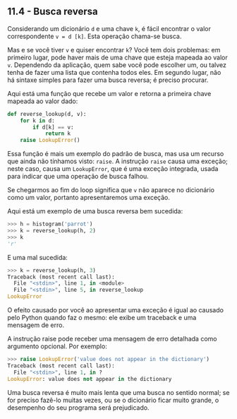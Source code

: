 ## 11.4 - Busca reversa

Considerando um dicionário `d` e uma chave `k`, é fácil encontrar o valor correspondente `v = d [k]`. Esta operação chama-se busca.

Mas e se você tiver `v` e quiser encontrar `k`? Você tem dois problemas: em primeiro lugar, pode haver mais de uma chave que esteja mapeada ao valor `v`. Dependendo da aplicação, quem sabe você pode escolher um, ou talvez tenha de fazer uma lista que contenha todos eles. Em segundo lugar, não há sintaxe simples para fazer uma busca reversa; é preciso procurar.

Aqui está uma função que recebe um valor e retorna a primeira chave mapeada ao valor dado:

```python
def reverse_lookup(d, v):
    for k in d:
        if d[k] == v:
            return k
    raise LookupError()
```

Essa função é mais um exemplo do padrão de busca, mas usa um recurso que ainda não tínhamos visto: `raise`. A instrução `raise` causa uma exceção; neste caso, causa um `LookupError`, que é uma exceção integrada, usada para indicar que uma operação de busca falhou.

Se chegarmos ao fim do loop significa que `v` não aparece no dicionário como um valor, portanto apresentaremos uma exceção.

Aqui está um exemplo de uma busca reversa bem sucedida:

```python
>>> h = histogram('parrot')
>>> k = reverse_lookup(h, 2)
>>> k
'r'
```

E uma mal sucedida:

```python
>>> k = reverse_lookup(h, 3)
Traceback (most recent call last):
  File "<stdin>", line 1, in <module>
  File "<stdin>", line 5, in reverse_lookup
LookupError
```

O efeito causado por você ao apresentar uma exceção é igual ao causado pelo Python quando faz o mesmo: ele exibe um traceback e uma mensagem de erro.

A instrução raise pode receber uma mensagem de erro detalhada como argumento opcional. Por exemplo:

```python
>>> raise LookupError('value does not appear in the dictionary')
Traceback (most recent call last):
  File "<stdin>", line 1, in ?
LookupError: value does not appear in the dictionary
```

Uma busca reversa é muito mais lenta que uma busca no sentido normal; se for preciso fazê-lo muitas vezes, ou se o dicionário ficar muito grande, o desempenho do seu programa será prejudicado.
